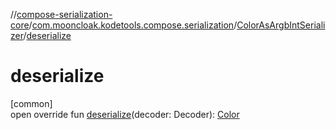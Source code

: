 //[compose-serialization-core](../../../index.md)/[com.mooncloak.kodetools.compose.serialization](../index.md)/[ColorAsArgbIntSerializer](index.md)/[deserialize](deserialize.md)

# deserialize

[common]\
open override fun [deserialize](deserialize.md)(decoder: Decoder): [Color](https://developer.android.com/reference/kotlin/androidx/compose/ui/graphics/Color.html)
